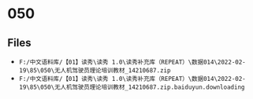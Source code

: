 # 050

## Files

- `F:/中文语料库/【01】读秀\读秀 1.0\读秀补充库（REPEAT）\数据014\2022-02-19\85\050\无人机驾驶员理论培训教材_14210687.zip`
- `F:/中文语料库/【01】读秀\读秀 1.0\读秀补充库（REPEAT）\数据014\2022-02-19\85\050\无人机驾驶员理论培训教材_14210687.zip.baiduyun.downloading`
